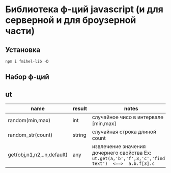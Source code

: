 # Библиотека ф-ций javascript (и для серверной и для броузерной части)
## Установка
`npm i fmihel-lib -D`
## Набор ф-ций 

## ut
|name|result|notes|
|-----|-----|-----|
|random(min,max)|int| случайное чисо в интервале [min,max] |
|random_str(count)|string| случайная строка длиной count |
|get(obj,n1,n2,..n,default)|any|извлечение значения дочернего свойства Ex: ``` ut.get(a,'b','f',3,'c','find`t text')  <==>  a.b.f[3].c ```|
